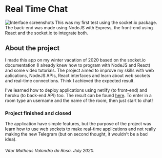 # Real Time Chat
![Interface screenshots](https://user-images.githubusercontent.com/50156875/102108935-46050680-3e12-11eb-9a71-d373ced2c710.jpg)
This was my first test using the socket.io package. The back-end was made using NodeJS with Express, the front-end using React and the socket.io to integrate both.

## About the project
I made this app on my winter vacation of 2020 based on the socket.io documentation (I already knew how to program with NodeJS and React) and some video tutorials. The project aimed to improve my skills with web aplications, NodeJS APIs, React interfaces and learn about web sockets and real-time connections. Think I achieved the expected result.

I've learned how to deploy applications using netlify (to front-end) and heroku (to back-end API) too. The result can be found [here](https://react-node-realtime-chat.netlify.app). To enter in a room type an username and the name of the room, then just start to chat!

### Project finished and closed
The application have simple features, but the purpose of the project was learn how to use web sockets to make real-time applications 
and not really making the new Telegram (but on second thought, it wouldn't be a bad idea).

###### Vitor Matheus Valandro da Rosa. July 2020.
